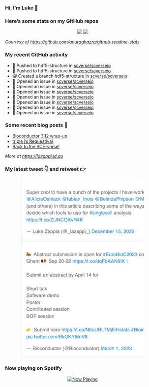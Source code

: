 
<!-- README.md is generated from README.Rmd. Please edit that file -->

### Hi, I’m Luke 👋

<!--
**lazappi/lazappi** is a ✨ _special_ ✨ repository because its `README.md` (this file) appears on your GitHub profile.

Here are some ideas to get you started:

- 🔭 I’m currently working on ...
- 🌱 I’m currently learning ...
- 👯 I’m looking to collaborate on ...
- 🤔 I’m looking for help with ...
- 💬 Ask me about ...
- 📫 How to reach me: ...
- 😄 Pronouns: ...
- ⚡ Fun fact: ...
-->

### Here’s some stats on my GitHub repos

<p align="center">

<img src="https://github-readme-stats.vercel.app/api?username=lazappi&count_private=true&show_icons=true&theme=buefy&hide_title=True">
<img src="https://github-readme-stats.vercel.app/api/top-langs/?username=lazappi&hide=html&theme=buefy&layout=compact">

</p>

*Courtesy of <https://github.com/anuraghazra/github-readme-stats>*

### My recent GitHub activity

  - 📨 Pushed to hdf5-structure in
    [scverse/scverseio](https://github.com/scverse/scverseio)
  - 📨 Pushed to hdf5-structure in
    [scverse/scverseio](https://github.com/scverse/scverseio)
  - 😺 Created a branch hdf5-structure in
    [scverse/scverseio](https://github.com/scverse/scverseio)
  - 🤔 Opened an issue in
    [scverse/scverseio](https://github.com/scverse/scverseio)
  - 🤔 Opened an issue in
    [scverse/scverseio](https://github.com/scverse/scverseio)
  - 🤔 Opened an issue in
    [scverse/scverseio](https://github.com/scverse/scverseio)
  - 🤔 Opened an issue in
    [scverse/scverseio](https://github.com/scverse/scverseio)
  - 🤔 Opened an issue in
    [scverse/scverseio](https://github.com/scverse/scverseio)
  - 🤔 Opened an issue in
    [scverse/scverseio](https://github.com/scverse/scverseio)
  - 🤔 Opened an issue in
    [scverse/scverseio](https://github.com/scverse/scverseio)

### Some recent blog posts 📝

  - [Bioconductor 3.12
    wrap-up](https://lazappi.id.au/posts/2020-10-30-bioconductor-3-12-wrap-up/index.html)
  - [triple j’s
    Requestival](https://lazappi.id.au/posts/2020-07-11-requestival/index.html)
  - [Back to the
    SCE-verse\!](https://lazappi.id.au/posts/2020-05-12-back-to-the-sce-verse/index.html)

*More at <https://lazappi.id.au>*

### My latest tweet 👇 and retweet 👉


<p align="center">

<a href="https://twitter.com/_lazappi_/status/1603304759095607298">
<img src="https://github.com/lazappi/lazappi/raw/master/README_files/figure-gfm/tweets-1.png" width="400">
</a> <a href="https://twitter.com/_lazappi_/status/1631223906622226435">
<img src="https://github.com/lazappi/lazappi/raw/master/README_files/figure-gfm/tweets-2.png" width="400">
</a>

</p>

### Now playing on Spotify

<p align="center">

<a href="https://now-playing-profile.lazappi.vercel.app/now-playing?open">
<img src="https://now-playing-profile.lazappi.vercel.app/now-playing" width="256" height="64" alt="Now Playing">
</a>

</p>
